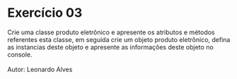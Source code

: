 <h1> Exercício 03 </h1>
<p>
Crie uma classe produto eletrônico e apresente os atributos e métodos
referentes esta classe, em seguida crie um objeto produto eletrônico,
defina as instancias deste objeto e apresente as informações deste objeto
no console.
<br><br>
Autor: Leonardo Alves
</p>

